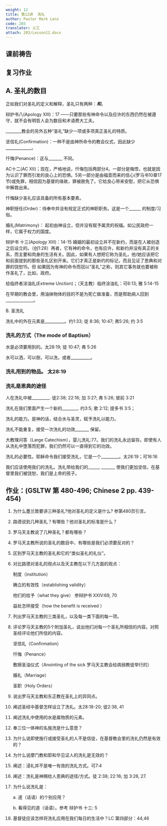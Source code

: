 ```yaml
---
weight: 12
title: 第12讲  洗礼
author: Pastor Mark Lenz
code: 203
translator: 义工
attach: 203/Lesson12.docx
---
```

## 课前祷告

## 复习作业

## A. 圣礼的数目

正如我们对圣礼的定义和解释，圣礼只有两种：_________和_________。

辩护书八(Apology XIII)：17 ——只要那些有神命令以及应许的东西仍然在被遵守，就不会有明哲人会为数目和术语费大工夫。

________教会的另外五种“圣礼”缺少一项或多项真正圣礼的特质。

坚信礼(Confirmation)：一种不是由神所命令的教会仪式，因此缺少_____________。

忏悔(Penance)：这与_______ 不同。

AC十二(AC XII)；现在，严格地说，忏悔包括两部分4。一部分是悔悟，也就是因为认识了罪而引发的良心上的恐惧。5另一部分是由福音而来的信心(罗马书10章17节)或免罪，相信因为基督的缘故，罪被赦免了。它给良心带来安慰，把它从恐惧中解救出来。

忏悔缺少圣礼应该具备的所有基本要素。

神职授任(Order)：侍奉中并没有规定正式的神职职务。这是一个______ 的制度/习俗。

婚礼(Matrimony)：  起初由神设立，但并没有赋予属灵的祝福。如公民政府一样，它属于权力的国度。

辩护书 十三(Apology XIII)：14-15 婚姻的最初设立并不在新约，而是在人被创造之后设立的。（创1:28）再者，它有神的命令，也有应许，和新约并没有真正的关系，而主要和肉身的生活有关。因此，如果有人想把它称为圣礼，他/她应该把它和前面提到的那些圣礼区别开来。它们才真正是新约的标记，而且见证了恩典和对罪的饶恕15。但 如果因为有神的命令而冠以“圣礼”之称，则其它事务就也要被称作圣礼了，比如，政府。

给临终者涂油礼(Extreme Unction)；（天主教）临终涂油礼：可6:13; 雅 5:14-15

在早期的教会里，用油抹物体的目的不是为死亡做准备，而是帮助病人回到______________。

B. 圣洗礼

洗礼中的外在元素是__________。约1:33; 徒 8:36; 10:47; 弗5:26; 约 3:5

### 洗礼的方式（The mode of Baptism）

水是必须要用到的。太28:19; 徒 10:47; 弗 5:26

水可以洒，可以倒，可以洗，或者__________。

### 洗礼用到的物品。   太28:19

### 洗礼是恩典的途径

人在洗礼中被_________. 徒2:38; 22:16; 加 3:27; 弗 5:26; 彼前 3:21

洗礼在我们里面产生一个新的________. 约3:5; 歌 2:12; 提多书 3:5；

洗礼的能力。是神的话，结合水与圣灵，赋予洗礼以能力。

洗礼不能重复。接受一次洗礼的功效_______ 保留。

大教理问答（Large Catechism），婴儿洗礼:77。我们的洗礼永远留存。即使有人从洗礼中堕落而犯罪，我们仍然可以一直得到它的功效。

洗礼的必要性。耶稣命令我们接受洗礼，它是一个_________。太28:19；可16:16

我们应该使用我们的洗礼。洗礼带给我们的______  _______ 使我们更加坚信，在基督里我们被饶恕，我们是上帝的孩子。

## 作业：(GSLTW 第 480-496; Chinese 2 pp. 439-454)

1. 为什么墨兰敦要讲三种圣礼?他对圣礼的定义是什么? 参第480页引言。

2. 路德说到几种圣礼？有哪些？他对圣礼的标准是什么？

3. 罗马天主教说了几种圣礼？都有哪些？

4. 罗马天主教所说的圣礼的数目中，有哪些是我们必须要反对的？

5. 区别罗马天主教的圣礼和它的“类似圣礼的礼仪”。

6. 对比路德对圣礼的观点以及天主教在以下几方面的观点：
  
      制度（institution）

      确立的有效性（establishing validity）

      他们的给予（what they give） 参辩护书 XXIV:69, 70

      益处怎样接受（how the benefit is received ）

7. 列出罗马天主教的三类圣礼，以及每一类下面的每一项。

8. 评论罗马天主教的5个附加圣礼，说出他们对每一个圣礼所相信的内容。对照圣经评论他们所信的内容。
  
      坚信礼（Confirmation）

      忏悔（Penance）

      敷擦圣油仪式（Anointing of the sick 罗马天主教会给病弱教徒举行的）

      婚礼（Marriage）

      圣职（Holy Orders）

9. 说出罗马天主教和东正教在圣礼上的异同点。

10. 阐述圣经中基督怎样设立了洗礼。太28:18-20; 徒2:38, 41

11. 阐述洗礼中使用的水是属物质的元素。

12. 奉三位一体神的名施洗是什么意思？

13. 为什么说即使施行或接受圣礼的人不是信徒，在基督教会里的洗礼仍然是有效的？

14. 为什么说摩门教和耶和华见证人的洗礼是无效的？

15. 阐述：浸礼并不是唯一有效的洗礼方式。可7:4

16. 阐述：洗礼是神赐给人恩典的途径/方式。徒 2:38; 22:16; 加 3:26, 27.

17. 为什么说洗礼是：

      a.  道（话语）的个别应用？

      b.  看得见的道（话语）。参考 辩护书 十三: 5

18. 基督徒应该怎样将洗礼应用在我们每日的生活中？LC 第四部分：44,46
